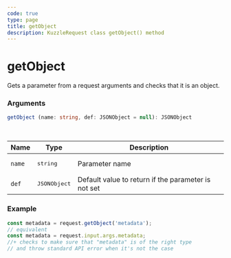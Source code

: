 ```yaml
---
code: true
type: page
title: getObject
description: KuzzleRequest class getObject() method
---
```


# getObject

<SinceBadge version="auto-version" />

Gets a parameter from a request arguments and checks that it is an object.

### Arguments

```ts
getObject (name: string, def: JSONObject = null): JSONObject
```

</br>

| Name   | Type              | Description    |
|--------|-------------------|----------------|
| `name` | <pre>string</pre> | Parameter name |
| `def` | <pre>JSONObject</pre> | Default value to return if the parameter is not set |


### Example

```ts
const metadata = request.getObject('metadata');
// equivalent
const metadata = request.input.args.metadata;
//+ checks to make sure that "metadata" is of the right type
// and throw standard API error when it's not the case
```
